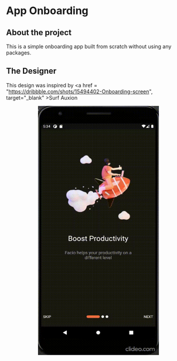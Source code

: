 # App Onboarding


## About the project
This is a simple onboarding app built from scratch without using any packages.

## The Designer

This design was inspired by <a href = "https://dribbble.com/shots/15494402-Onboarding-screen",  target="_blank" >Surf Auxion</a>

<center><img src = "https://github.com/yonahgraphics/App_Onboarding/blob/master/Onboarding%20.gif" width="330" height="680"></center>


